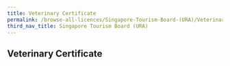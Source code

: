 ```yaml
---
title: Veterinary Certificate
permalink: /browse-all-licences/Singapore-Tourism-Board-(URA)/Veterinary-Certificate
third_nav_title: Singapore Tourism Board (URA)
---
```

## Veterinary Certificate
